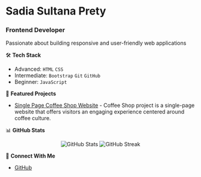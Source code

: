 # Sadia Sultana Prety
### Frontend Developer 

Passionate about building responsive and user-friendly web applications

🛠️ **Tech Stack**
- Advanced: `HTML` `CSS`
- Intermediate: `Bootstrap` `Git` `GitHub`
- Beginner: `JavaScript`

🔭 **Featured Projects**
- [Single Page Coffee Shop Website](https://sadiasultanaprety.github.io/Coffee-Shop/) - Coffee Shop project is a single-page website that offers visitors an engaging experience centered around coffee culture.

📊 **GitHub Stats**
<p align="center">
  <img src="https://github-readme-stats.vercel.app/api?username=SadiaSultanaPrety&show_icons=true&theme=dark" alt="GitHub Stats" />
  <img src="https://github-readme-streak-stats.herokuapp.com/?user=SadiaSultanaPrety&theme=dark" alt="GitHub Streak" />
</p>

🤝 **Connect With Me**
- [GitHub](https://github.com/SadiaSultanaPrety)
